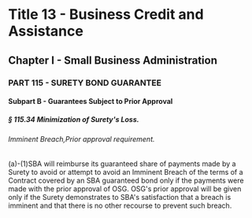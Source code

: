 
# Title 13 - Business Credit and Assistance
## Chapter I - Small Business Administration
### PART 115 - SURETY BOND GUARANTEE
#### Subpart B - Guarantees Subject to Prior Approval
##### § 115.34 Minimization of Surety's Loss.
###### Imminent Breach,Prior approval requirement.

(a)-(1)SBA will reimburse its guaranteed share of payments made by a Surety to avoid or attempt to avoid an Imminent Breach of the terms of a Contract covered by an SBA guaranteed bond only if the payments were made with the prior approval of OSG. OSG's prior approval will be given only if the Surety demonstrates to SBA's satisfaction that a breach is imminent and that there is no other recourse to prevent such breach.
